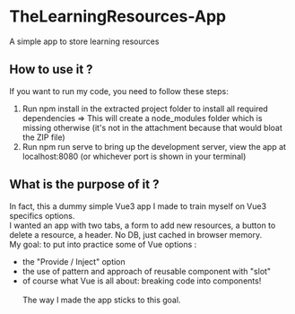 # TheLearningResources-App
A simple app to store learning resources

## How to use it ?
If you want to run my code, you need to follow these steps:
1. Run npm install in the extracted project folder to install all required dependencies => This
will create a node_modules folder which is missing otherwise (it's not in the attachment because that would bloat the ZIP file)
2. Run npm run serve to bring up the development server, view the app at localhost:8080
(or whichever port is shown in your terminal)

## What is the purpose of it ?
In fact, this a dummy simple Vue3 app I made to train myself on Vue3 specifics options. <br>
I wanted an app with two tabs, a form to add new resources, a button to delete a resource, a header. No DB, just cached in browser memory.<br>
My goal:  to put into practice some of Vue options : <br>
- the "Provide / Inject" option<br>
- the use of pattern and approach of reusable component with "slot" <br>
- of course what Vue is all about: breaking code into components!<br>
<br>The way I made the app sticks to this goal. 
